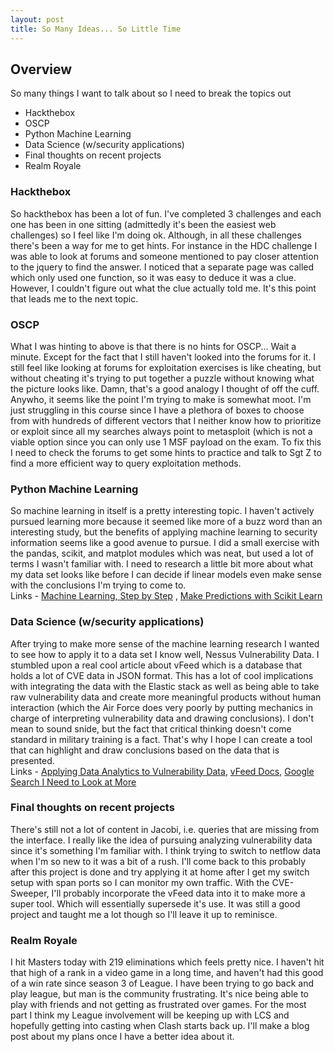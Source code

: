 ```yaml
---
layout: post
title: So Many Ideas... So Little Time
---
```


## Overview  
So many things I want to talk about so I need to break the topics out  
- Hackthebox
- OSCP
- Python Machine Learning 
- Data Science (w/security applications)
- Final thoughts on recent projects
- Realm Royale  

### Hackthebox  
So hackthebox has been a lot of fun. I've completed 3 challenges and each one has been in one sitting (admittedly it's been the easiest 
web challenges) so I feel like I'm doing ok. Although, in all these challenges there's been a way for me to get hints. For instance in the 
HDC challenge I was able to look at forums and someone mentioned to pay closer attention to the jquery to find the answer. I noticed that a 
separate page was called which only used one function, so it was easy to deduce it was a clue. However, I couldn't figure out what the clue 
actually told me. It's this point that leads me to the next topic.  

### OSCP  
What I was hinting to above is that there is no hints for OSCP... Wait a minute. Except for the fact that I still haven't looked into the 
forums for it. I still feel like looking at forums for exploitation exercises is like cheating, but without cheating it's trying to put 
together a puzzle without knowing what the picture looks like. Damn, that's a good analogy I thought of off the cuff. Anywho, it seems like
the point I'm trying to make is somewhat moot. I'm just struggling in this course since I have a plethora of boxes to choose from with 
hundreds of different vectors that I neither know how to prioritize or exploit since all my searches always point to metasploit (which is 
not a viable option since you can only use 1 MSF payload on the exam. To fix this I need to check the forums to get some hints to practice 
and talk to Sgt Z to find a more efficient way to query exploitation methods.  

### Python Machine Learning  
So machine learning in itself is a pretty interesting topic. I haven't actively pursued learning more because it seemed like more of a buzz
word than an interesting study, but the benefits of applying machine learning to security information seems like a good avenue to pursue. 
I did a small exercise with the pandas, scikit, and matplot modules which was neat, but used a lot of terms I wasn't familiar with. I need 
to research a little bit more about what my data set looks like before I can decide if linear models even make sense with the conclusions 
I'm trying to come to.  
Links - [Machine Learning, Step by Step](https://machinelearningmastery.com/machine-learning-in-python-step-by-step/) , [Make Predictions 
with Scikit Learn](https://machinelearningmastery.com/make-predictions-scikit-learn/)  

### Data Science (w/security applications)  
After trying to make more sense of the machine learning research I wanted to see how to apply it to a data set I know well, Nessus 
Vulnerability Data. I stumbled upon a real cool article about vFeed which is a database that holds a lot of CVE data in JSON format. This 
has a lot of cool implications with integrating the data with the Elastic stack as well as being able to take raw vulnerability data and 
create more meaningful products without human interaction (which the Air Force does very poorly by putting mechanics in charge of 
interpreting vulnerability data and drawing conclusions). I don't mean to sound snide, but the fact that critical thinking doesn't come 
standard in military training is a fact. That's why I hope I can create a tool that can highlight and draw conclusions based on the data
that is presented.  
Links - [Applying Data Analytics to Vulnerability Data](https://www.sans.org/reading-room/whitepapers/threats/applying-data-analytics-vulnerability-data-36532), [vFeed Docs](https://vfeed.io/docs/), [Google Search I Need to Look at More](https://www.google.com/search?q=read+nessus+data+with+pandas+python&oq=read+nessus+data+with+pandas+python&aqs=chrome..69i57.5767j0j4&sourceid=chrome&ie=UTF-8)

### Final thoughts on recent projects  
There's still not a lot of content in Jacobi, i.e. queries that are missing from the interface. I really like the idea of pursuing 
analyzing vulnerability data since it's something I'm familiar with. I think trying to switch to netflow data when I'm so new to it was a
bit of a rush. I'll come back to this probably after this project is done and try applying it at home after I get my switch setup with span 
ports so I can monitor my own traffic. With the CVE-Sweeper, I'll probably incorporate the vFeed data into it to make more a super tool. 
Which will essentially supersede it's use. It was still a good project and taught me a lot though so I'll leave it up to reminisce.  

### Realm Royale  
I hit Masters today with 219 eliminations which feels pretty nice. I haven't hit that high of a rank in a video game in a long time, and
haven't had this good of a win rate since season 3 of League. I have been trying to go back and play league, but man is the community 
frustrating. It's nice being able to play with friends and not getting as frustrated over games. For the most part I think my League 
involvement will be keeping up with LCS and hopefully getting into casting when Clash starts back up. I'll make a blog post about my plans
once I have a better idea about it.  
